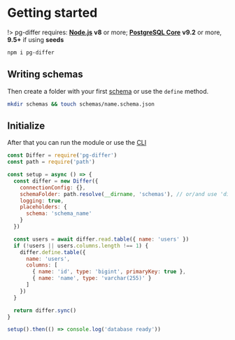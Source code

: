 # Getting started

!> pg-differ requires: **[Node.js](https://nodejs.org/)** **v8** or more; **[PostgreSQL Core](https://www.postgresql.org/download/)** **v9.2** or more, **9.5+** if using **seeds**

```bash
npm i pg-differ
```

## Writing schemas

Then create a folder with your first [schema](entities.md) or use the `define` method.

```bash
mkdir schemas && touch schemas/name.schema.json
```

## Initialize

After that you can run the module or use the [CLI](cli.md)

```javascript
const Differ = require('pg-differ')
const path = require('path')

const setup = async () => {
  const differ = new Differ({
    connectionConfig: {},
    schemaFolder: path.resolve(__dirname, 'schemas'), // or/and use 'differ.define' method,
    logging: true,
    placeholders: {
      schema: 'schema_name'
    }
  })

  const users = await differ.read.table({ name: 'users' })
  if (!users || users.columns.length !== 1) {
    differ.define.table({
      name: 'users',
      columns: [
        { name: 'id', type: 'bigint', primaryKey: true },
        { name: 'name', type: 'varchar(255)' }
      ]
    })
  }

  return differ.sync()
}

setup().then(() => console.log('database ready'))
```
